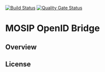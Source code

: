 [![Build Status](https://travis-ci.org/mosip/mosip-openid-bridge.svg?branch=release-1.2.0)](https://travis-ci.org/mosip/mosip-openid-bridge?branch=release-1.2.0)
[![Quality Gate Status](https://sonarcloud.io/api/project_badges/measure?project=mosip_mosip-openid-bridge&metric=alert_status)](https://sonarcloud.io/dashboard?branch=release-1.2.0&id=mosip_mosip-openid-bridge)

# MOSIP OpenID Bridge

## Overview

## License
